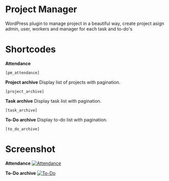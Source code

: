 # Project Manager
WordPress plugin to manage project in a beautiful way, create project asign admin, user, workers and manager for each task and to-do's

# Shortcodes

**Attendance**

```[pm_attendance]```

**Project archive**
Display list of projects with pagination.

```[project_archive]```

**Task archive**
Display task list with pagination.

```[task_archive]```

**To-Do archive**
Display to-do list with pagination.

```[to_do_archive]```

# Screenshot

**Attendance**
[![Attendance](https://i.imgur.com/Pv15BdF.png)](https://i.imgur.com/Pv15BdF.png)

**To-Do archive**
[![To-Do](https://i.imgur.com/jCiOP6M.png)](https://i.imgur.com/jCiOP6M.png)
